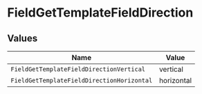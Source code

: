# FieldGetTemplateFieldDirection


## Values

| Name                                       | Value                                      |
| ------------------------------------------ | ------------------------------------------ |
| `FieldGetTemplateFieldDirectionVertical`   | vertical                                   |
| `FieldGetTemplateFieldDirectionHorizontal` | horizontal                                 |